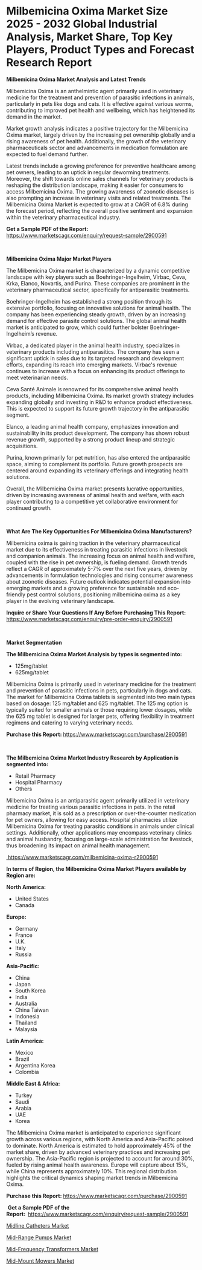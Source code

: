 <p><h1>Milbemicina Oxima Market Size 2025 - 2032 Global Industrial Analysis, Market Share, Top Key Players, Product Types and Forecast Research Report</h1></p><p><strong>Milbemicina Oxima Market Analysis and Latest Trends</strong></p>
<p><p>Milbemicina Oxima is an anthelmintic agent primarily used in veterinary medicine for the treatment and prevention of parasitic infections in animals, particularly in pets like dogs and cats. It is effective against various worms, contributing to improved pet health and wellbeing, which has heightened its demand in the market. </p><p>Market growth analysis indicates a positive trajectory for the Milbemicina Oxima market, largely driven by the increasing pet ownership globally and a rising awareness of pet health. Additionally, the growth of the veterinary pharmaceuticals sector and advancements in medication formulation are expected to fuel demand further. </p><p>Latest trends include a growing preference for preventive healthcare among pet owners, leading to an uptick in regular deworming treatments. Moreover, the shift towards online sales channels for veterinary products is reshaping the distribution landscape, making it easier for consumers to access Milbemicina Oxima. The growing awareness of zoonotic diseases is also prompting an increase in veterinary visits and related treatments. The Milbemicina Oxima Market is expected to grow at a CAGR of 6.8% during the forecast period, reflecting the overall positive sentiment and expansion within the veterinary pharmaceutical industry.</p></p>
<p><strong>Get a Sample PDF of the Report:&nbsp;</strong> <a href="https://www.marketscagr.com/enquiry/request-sample/2900591?utm_campaign=2095&utm_medium=2&utm_source=Github&utm_content=ia&utm_term=16032025&utm_id=milbemicina-oxima">https://www.marketscagr.com/enquiry/request-sample/2900591</a></p>
<p>&nbsp;</p>
<p><strong>Milbemicina Oxima Major Market Players</strong></p>
<p><p>The Milbemicina Oxima market is characterized by a dynamic competitive landscape with key players such as Boehringer-Ingelheim, Virbac, Ceva, Krka, Elanco, Novartis, and Purina. These companies are prominent in the veterinary pharmaceutical sector, specifically for antiparasitic treatments.</p><p>Boehringer-Ingelheim has established a strong position through its extensive portfolio, focusing on innovative solutions for animal health. The company has been experiencing steady growth, driven by an increasing demand for effective parasite control solutions. The global animal health market is anticipated to grow, which could further bolster Boehringer-Ingelheim’s revenue.</p><p>Virbac, a dedicated player in the animal health industry, specializes in veterinary products including antiparasitics. The company has seen a significant uptick in sales due to its targeted research and development efforts, expanding its reach into emerging markets. Virbac's revenue continues to increase with a focus on enhancing its product offerings to meet veterinarian needs.</p><p>Ceva Santé Animale is renowned for its comprehensive animal health products, including Milbemicina Oxima. Its market growth strategy includes expanding globally and investing in R&D to enhance product effectiveness. This is expected to support its future growth trajectory in the antiparasitic segment.</p><p>Elanco, a leading animal health company, emphasizes innovation and sustainability in its product development. The company has shown robust revenue growth, supported by a strong product lineup and strategic acquisitions.</p><p>Purina, known primarily for pet nutrition, has also entered the antiparasitic space, aiming to complement its portfolio. Future growth prospects are centered around expanding its veterinary offerings and integrating health solutions.</p><p>Overall, the Milbemicina Oxima market presents lucrative opportunities, driven by increasing awareness of animal health and welfare, with each player contributing to a competitive yet collaborative environment for continued growth.</p></p>
<p>&nbsp;</p>
<p><strong>What Are The Key Opportunities For Milbemicina Oxima Manufacturers?</strong></p>
<p><p>Milbemicina oxima is gaining traction in the veterinary pharmaceutical market due to its effectiveness in treating parasitic infections in livestock and companion animals. The increasing focus on animal health and welfare, coupled with the rise in pet ownership, is fueling demand. Growth trends reflect a CAGR of approximately 5-7% over the next five years, driven by advancements in formulation technologies and rising consumer awareness about zoonotic diseases. Future outlook indicates potential expansion into emerging markets and a growing preference for sustainable and eco-friendly pest control solutions, positioning milbemicina oxima as a key player in the evolving veterinary landscape.</p></p>
<p><strong>Inquire or Share Your Questions If Any Before Purchasing This Report:</strong> <a href="https://www.marketscagr.com/enquiry/pre-order-enquiry/2900591?utm_campaign=2095&utm_medium=2&utm_source=Github&utm_content=ia&utm_term=16032025&utm_id=milbemicina-oxima">https://www.marketscagr.com/enquiry/pre-order-enquiry/2900591</a></p>
<p>&nbsp;</p>
<p><strong>Market Segmentation</strong></p>
<p><strong>The Milbemicina Oxima Market Analysis by types is segmented into:</strong></p>
<p><ul><li> 125mg/tablet</li><li>625mg/tablet </li></ul></p>
<p><p>Milbemicina Oxima is primarily used in veterinary medicine for the treatment and prevention of parasitic infections in pets, particularly in dogs and cats. The market for Milbemicina Oxima tablets is segmented into two main types based on dosage: 125 mg/tablet and 625 mg/tablet. The 125 mg option is typically suited for smaller animals or those requiring lower dosages, while the 625 mg tablet is designed for larger pets, offering flexibility in treatment regimens and catering to varying veterinary needs.</p></p>
<p><strong>Purchase this Report:&nbsp;</strong><a href="https://www.marketscagr.com/purchase/2900591?utm_campaign=2095&utm_medium=2&utm_source=Github&utm_content=ia&utm_term=16032025&utm_id=milbemicina-oxima">https://www.marketscagr.com/purchase/2900591</a></p>
<p>&nbsp;</p>
<p><strong>The Milbemicina Oxima Market Industry Research by Application is segmented into:</strong></p>
<p><ul><li> Retail Pharmacy</li><li>Hospital Pharmacy</li><li>Others </li></ul></p>
<p><p>Milbemicina Oxima is an antiparasitic agent primarily utilized in veterinary medicine for treating various parasitic infections in pets. In the retail pharmacy market, it is sold as a prescription or over-the-counter medication for pet owners, allowing for easy access. Hospital pharmacies utilize Milbemicina Oxima for treating parasitic conditions in animals under clinical settings. Additionally, other applications may encompass veterinary clinics and animal husbandry, focusing on large-scale administration for livestock, thus broadening its impact on animal health management.</p></p>
<p><a href="https://www.marketscagr.com/milbemicina-oxima-r2900591?utm_campaign=2095&utm_medium=2&utm_source=Github&utm_content=ia&utm_term=16032025&utm_id=milbemicina-oxima">&nbsp;https://www.marketscagr.com/milbemicina-oxima-r2900591</a></p>
<p><strong>In terms of Region, the Milbemicina Oxima Market Players available by Region are:</strong></p>
<p>
    <p> <strong> North America: </strong>
        <ul>
            <li>United States</li>
            <li>Canada</li>
        </ul>
        </p> 
    <p> <strong> Europe: </strong>
        <ul>
            <li>Germany</li>
            <li>France</li>
            <li>U.K.</li>
            <li>Italy</li>
            <li>Russia</li>
        </ul>
        </p> 
    <p> <strong> Asia-Pacific: </strong>
        <ul>
            <li>China</li>
            <li>Japan</li>
            <li>South Korea</li>
            <li>India</li>
            <li>Australia</li>
            <li>China Taiwan</li>
            <li>Indonesia</li>
            <li>Thailand</li>
            <li>Malaysia</li>
        </ul>
        </p> 
    <p> <strong> Latin America: </strong>
        <ul>
            <li>Mexico</li>
            <li>Brazil</li>
            <li>Argentina Korea</li>
            <li>Colombia</li>
        </ul>
        </p> 
    <p> <strong> Middle East & Africa: </strong>
        <ul>
            <li>Turkey</li>
            <li>Saudi</li>
            <li>Arabia</li>
            <li>UAE</li>
            <li>Korea</li>
        </ul>
    </p>
    </p>
<p><p>The Milbemicina Oxima market is anticipated to experience significant growth across various regions, with North America and Asia-Pacific poised to dominate. North America is estimated to hold approximately 45% of the market share, driven by advanced veterinary practices and increasing pet ownership. The Asia-Pacific region is projected to account for around 30%, fueled by rising animal health awareness. Europe will capture about 15%, while China represents approximately 10%. This regional distribution highlights the critical dynamics shaping market trends in Milbemicina Oxima.</p></p>
<p><strong>Purchase this Report: </strong><a href="https://www.marketscagr.com/purchase/2900591?utm_campaign=2095&utm_medium=2&utm_source=Github&utm_content=ia&utm_term=16032025&utm_id=milbemicina-oxima">https://www.marketscagr.com/purchase/2900591</a></p>
<p>&nbsp;<strong>Get a Sample PDF of the Report:&nbsp;&nbsp;</strong><a href="https://www.marketscagr.com/enquiry/request-sample/2900591?utm_campaign=2095&utm_medium=2&utm_source=Github&utm_content=ia&utm_term=16032025&utm_id=milbemicina-oxima">https://www.marketscagr.com/enquiry/request-sample/2900591</a></p>
<p><strong></strong></p>
<p><p><a href="https://github.com/mauripalmi/Market-Research-Report-List-6/blob/main/midline-catheters-market.md?utm_campaign=2095&utm_medium=2&utm_source=Github&utm_content=ia&utm_term=16032025&utm_id=milbemicina-oxima">Midline Catheters Market</a></p><p><a href="https://github.com/gulaimolin/Market-Research-Report-List-7/blob/main/mid-range-pumps-market.md?utm_campaign=2095&utm_medium=2&utm_source=Github&utm_content=ia&utm_term=16032025&utm_id=milbemicina-oxima">Mid-Range Pumps Market</a></p><p><a href="https://github.com/abararybar2x/Market-Research-Report-List-1/blob/main/mid-frequency-transformers-market.md?utm_campaign=2095&utm_medium=2&utm_source=Github&utm_content=ia&utm_term=16032025&utm_id=milbemicina-oxima">Mid-Frequency Transformers Market</a></p><p><a href="https://github.com/shamprenadw7/Market-Research-Report-List-1/blob/main/mid-mount-mowers-market.md?utm_campaign=2095&utm_medium=2&utm_source=Github&utm_content=ia&utm_term=16032025&utm_id=milbemicina-oxima">Mid-Mount Mowers Market</a></p></p>
